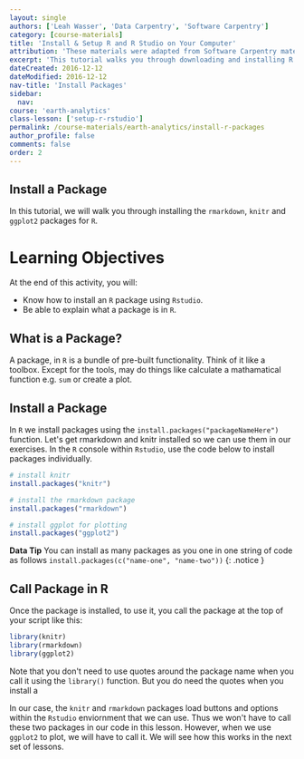 ```yaml
---
layout: single
authors: ['Leah Wasser', 'Data Carpentry', 'Software Carpentry']
category: [course-materials]
title: 'Install & Setup R and R Studio on Your Computer'
attribution: 'These materials were adapted from Software Carpentry materials by Earth Lab.'
excerpt: 'This tutorial walks you through downloading and installing R and R studio on your computer.'
dateCreated: 2016-12-12
dateModified: 2016-12-12
nav-title: 'Install Packages'
sidebar:
  nav:
course: 'earth-analytics'
class-lesson: ['setup-r-rstudio']
permalink: /course-materials/earth-analytics/install-r-packages
author_profile: false
comments: false
order: 2
---
```



##  Install a Package

In this tutorial, we will walk you through installing the `rmarkdown`, `knitr`
and `ggplot2` packages for `R`.


<div class='notice--success' markdown="1">

# Learning Objectives
At the end of this activity, you will:

* Know how to install an `R` package using `Rstudio`.
* Be able to explain what a package is in `R`.

</div>

## What is a Package?

A package, in `R` is a bundle of pre-built functionality. Think of it like a
toolbox. Except for the tools, may do things like calculate a mathamatical function
e.g. `sum` or create a plot.

## Install a Package

In `R` we install packages using the `install.packages("packageNameHere")` function. Let's get
rmarkdown and knitr installed so we can use them in our exercises. In the `R`
console within `Rstudio`, use the code below to install packages individually.


```r
# install knitr
install.packages("knitr")

# install the rmarkdown package
install.packages("rmarkdown")

# install ggplot for plotting
install.packages("ggplot2")
```

<i class="fa fa-star"></i> **Data Tip** You can install as many packages as you one in one string of code as follows
`install.packages(c("name-one", "name-two"))`
{: .notice }

## Call Package in R

Once the package is installed, to use it, you call the package at the top of
your script like this:

```r
library(knitr)
library(rmarkdown)
library(ggplot2)

```
Note that you don't need to use quotes around the package name when you call it
using the `library()` function. But you do need the quotes when you install a


In our case, the `knitr` and `rmarkdown` packages load buttons and options within
the `Rstudio` enviornment that we can use. Thus we won't have to call these two
packages in our code in this lesson. However, when we use `ggplot2` to plot,
we will have to call it. We will see how this works in the next set of lessons. 
